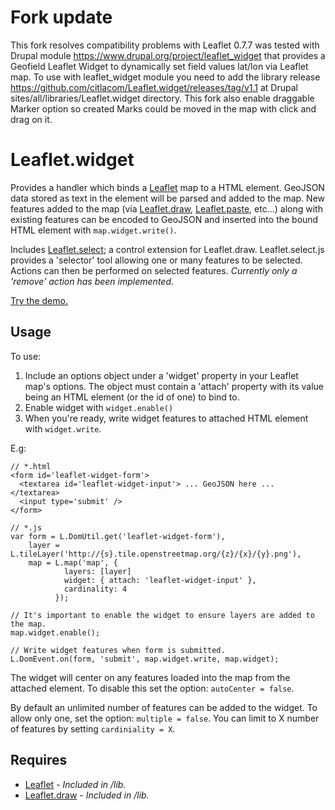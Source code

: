 Fork update
===========

This fork resolves compatibility problems with Leaflet 0.7.7 was tested with
Drupal module https://www.drupal.org/project/leaflet_widget that provides a
Geofield Leaflet Widget to dynamically set field values lat/lon via Leaflet
map. To use with leaflet_widget module you need to add the library release
https://github.com/citlacom/Leaflet.widget/releases/tag/v1.1 at Drupal
sites/all/libraries/Leaflet.widget directory. This fork also enable draggable
Marker option so created Marks could be moved in the map with click and drag on
it.

Leaflet.widget
==============

Provides a handler which binds a [Leaflet] map to a HTML element. GeoJSON data 
stored as text in the element will be parsed and added to the map. New features 
added to the map (via [Leaflet.draw], [Leaflet.paste], etc...) along with existing 
features can be encoded to GeoJSON and inserted into the bound HTML element 
with ```map.widget.write()```.

Includes [Leaflet.select]; a control extension for Leaflet.draw. Leaflet.select.js provides 
a 'selector' tool allowing one or many features to be selected. Actions can then be
performed on selected features. _Currently only a 'remove' action has been implemented._

[Try the demo.](http://tnightingale.github.com/Leaflet.widget/demo.html)

## Usage

To use:

1. Include an options object under a 'widget' property in your Leaflet 
   map's options. The object must contain a 'attach' property with its value being 
   an HTML element (or the id of one) to bind to.
2. Enable widget with ```widget.enable()```
3. When you're ready, write widget features to attached HTML element with ```widget.write```.

E.g:

```
// *.html
<form id='leaflet-widget-form'>
  <textarea id='leaflet-widget-input'> ... GeoJSON here ... </textarea>
  <input type='submit' />
</form>

// *.js
var form = L.DomUtil.get('leaflet-widget-form'),
    layer = L.tileLayer('http://{s}.tile.openstreetmap.org/{z}/{x}/{y}.png'),
    map = L.map('map', {
            layers: [layer]
            widget: { attach: 'leaflet-widget-input' },
            cardinality: 4
          });

// It's important to enable the widget to ensure layers are added to the map.
map.widget.enable();

// Write widget features when form is submitted.
L.DomEvent.on(form, 'submit', map.widget.write, map.widget);
```

The widget will center on any features loaded into the map from the attached 
element. To disable this set the option: ```autoCenter = false```.

By default an unlimited number of features can be added to the widget. To allow
only one, set the option: ```multiple = false```. You can limit to X number of features by
setting ```cardiniality = X```.

## Requires
- [Leaflet] - _Included in /lib._
- [Leaflet.draw] - _Included in /lib._

[Leaflet]: http://leafletjs.com
[Leaflet.draw]: https://github.com/jacobtoye/Leaflet.draw
[Leaflet.paste]: https://github.com/tnightingale/Leaflet.paste
[Leaflet.select]: https://github.com/tnightingale/Leaflet.widget/blob/master/src/Leaflet.select.js
